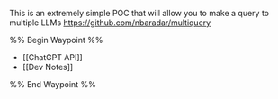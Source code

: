 This is an extremely simple POC that will allow you to make a query to multiple LLMs
https://github.com/nbaradar/multiquery


%% Begin Waypoint %%
- [[ChatGPT API]]
- [[Dev Notes]]

%% End Waypoint %%